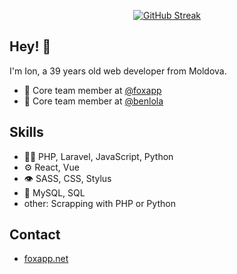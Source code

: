 <div align="center">
  
[![GitHub Streak](http://github-readme-streak-stats.herokuapp.com?user=foxapp&theme=dark&hide_border=true&date_format=j%20M%5B%20Y%5D&mode=weekly&card_width=1012&hide_current_streak=true)](https://git.io/streak-stats)
</div>


## Hey! 👋
I'm Ion, a 39 years old web developer from Moldova.


- 👥 Core team member at [@foxapp](https://github.com/foxapp)
- 👥 Core team member at [@benlola](https://github.com/benlola)

## Skills
- 👨‍💻 PHP, Laravel, JavaScript, Python
- ⚙️ React, Vue
- 👁️ SASS, CSS, Stylus
- 💽 MySQL, SQL
- other: Scrapping with PHP or Python

## Contact
- [foxapp.net](https://www.foxapp.net)
